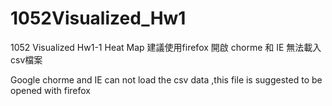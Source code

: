 # 1052Visualized_Hw1
1052 Visualized Hw1-1 Heat Map
建議使用firefox 開啟
chorme 和 IE 無法載入 csv檔案

Google chorme and IE can not load the csv data ,this file is suggested to be opened with firefox
